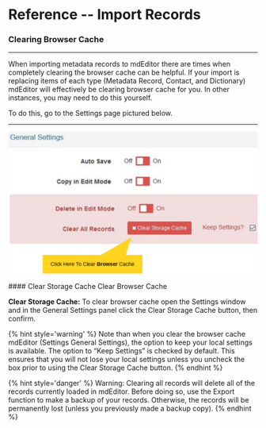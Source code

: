 # Reference -- Import Records 

### Clearing Browser Cache

---

When importing metadata records to mdEditor there are times when completely clearing the browser cache can be helpful. If your import is replacing items of each type (<span class="md-panel">Metadata Record</span>, <span class="md-panel">Contact</span>, and <span class="md-panel">Dictionary</span>) mdEditor will effectively be clearing browser cache for you. In other instances, you may need to do this yourself. 

To do this, go to the Settings page pictured below.

---

![Settings Window](/assets/reference/import/ClearBrowserCacheCallout.png)

####<span class="btn btn-danger btn-xs"> <i class="fa fa-times"> </i> Clear Storage Cache</span> Clear Browser Cache

  **Clear Storage Cache:** To clear browser cache open the <span class="md-window">Settings</span> window and in the <span class="md-panel">General Settings</span> panel click the <span class="btn btn-danger btn-xs"> <i class="fa fa-times"> </i> Clear Storage Cache</span> button, then confirm.

{% hint style='warning' %} Note than when you clear the browser cache mdEditor (Settings General Settings), the option to keep your local settings is available. The option to “Keep Settings” is checked by default. This ensures that you will not lose your local settings unless you uncheck the box prior to using the Clear Storage Cache button. {% endhint %}

{% hint style='danger' %} Warning: Clearing all records will delete all of the records currently loaded in mdEditor. Before doing so, use the Export function to make a backup of your records. Otherwise, the records will be permanently lost (unless you previously made a backup copy). {% endhint %}

